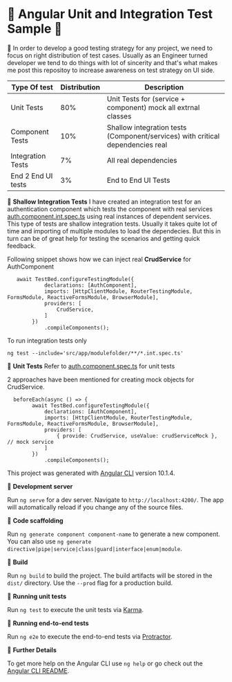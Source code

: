 # 🌱 Angular Unit and Integration Test Sample 🌱



👀 In order to develop a good testing strategy for any project, we need to focus on right distribution of test cases. 
Usually as an Engineer turned developer we tend to do things with lot of sincerity and that's what makes me post this repositoy to increase awareness on test strategy on UI side.

| Type Of test | Distribution | Description | 
| --- | --- | --- |
| Unit Tests | 80% | Unit Tests for (service + component) mock all extrnal classes |
| Component Tests | 10% | Shallow integration tests (Component/services) with critical dependencies real  |
| Integration Tests | 7% | All real dependencies  |
| End 2 End UI tests | 3% | End to End UI Tests |

👀 **Shallow Integration Tests**
I have created an integration test for an authentication component  which tests the component with real services 
[auth.component.int.spec.ts](src/app/auth/auth.component.int.spec.ts#L36) using real instances of dependent services. This type of tests are shallow integration tests. Usually it takes quite lot of time and importing of multiple modules to load the dependecies. But this in turn can be of great help for testing the scenarios and getting quick feedback.


Following snippet shows how we can inject real **CrudService** for AuthComponent

```
   await TestBed.configureTestingModule({
            declarations: [AuthComponent],
            imports: [HttpClientModule, RouterTestingModule, FormsModule, ReactiveFormsModule, BrowserModule],
            providers: [
                CrudService,
            ]
        })
            .compileComponents();
```
To run integration tests only 

```
ng test --include='src/app/modulefolder/**/*.int.spec.ts'
```

👀 **Unit Tests**
Refer to [auth.component.spec.ts](src/app/auth/auth.component.spec.ts#L45) for unit tests 

2 approaches have been mentioned for creating mock objects for CrudService.

```
  beforeEach(async () => {
        await TestBed.configureTestingModule({
            declarations: [AuthComponent],
            imports: [HttpClientModule, RouterTestingModule, FormsModule, ReactiveFormsModule, BrowserModule],
            providers: [
                { provide: CrudService, useValue: crudServiceMock }, // mock service
            ]
        })
            .compileComponents();
```

This project was generated with [Angular CLI](https://github.com/angular/angular-cli) version 10.1.4.

👀 **Development server**

Run `ng serve` for a dev server. Navigate to `http://localhost:4200/`. The app will automatically reload if you change any of the source files.

👀 **Code scaffolding**

Run `ng generate component component-name` to generate a new component. You can also use `ng generate directive|pipe|service|class|guard|interface|enum|module`.

👀 **Build**

Run `ng build` to build the project. The build artifacts will be stored in the `dist/` directory. Use the `--prod` flag for a production build.

👀 **Running unit tests**

Run `ng test` to execute the unit tests via [Karma](https://karma-runner.github.io).

👀 **Running end-to-end tests**

Run `ng e2e` to execute the end-to-end tests via [Protractor](http://www.protractortest.org/).

👀 **Further Details**

To get more help on the Angular CLI use `ng help` or go check out the [Angular CLI README](https://github.com/angular/angular-cli/blob/master/README.md).
